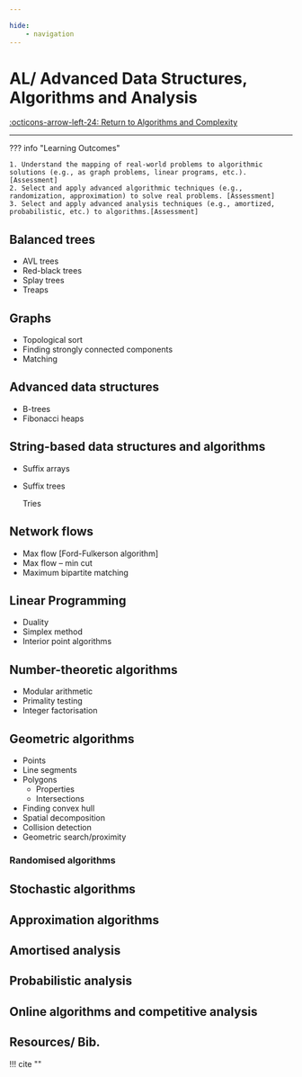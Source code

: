 ```yaml
---

hide:
    - navigation
---
```

# AL/ Advanced Data Structures, Algorithms and Analysis

[:octicons-arrow-left-24: Return to Algorithms and Complexity](/Bodies-of-Knowledge/Algorithms-Complexity/)

---

??? info "Learning Outcomes"

    1. Understand the mapping of real-world problems to algorithmic solutions (e.g., as graph problems, linear programs, etc.). [Assessment]
    2. Select and apply advanced algorithmic techniques (e.g., randomization, approximation) to solve real problems. [Assessment]
    3. Select and apply advanced analysis techniques (e.g., amortized, probabilistic, etc.) to algorithms.[Assessment]  

## Balanced trees

- AVL trees
- Red-black trees
- Splay trees
- Treaps

## Graphs

- Topological sort
- Finding strongly connected components
- Matching

## Advanced data structures

- B-trees
- Fibonacci heaps

## String-based data structures and algorithms

- Suffix arrays

- Suffix trees
  
  Tries

## Network flows

- Max flow [Ford-Fulkerson algorithm]
- Max flow – min cut
- Maximum bipartite matching

## Linear Programming

- Duality
- Simplex method
- Interior point algorithms

## Number-theoretic algorithms

- Modular arithmetic
- Primality testing
- Integer factorisation

## Geometric algorithms

- Points
- Line segments
- Polygons
  - Properties
  - Intersections
- Finding convex hull
- Spatial decomposition
- Collision detection
- Geometric search/proximity

### Randomised algorithms

## Stochastic algorithms

## Approximation algorithms

## Amortised analysis

## Probabilistic analysis

## Online algorithms and competitive analysis

## Resources/ Bib.

!!! cite ""
